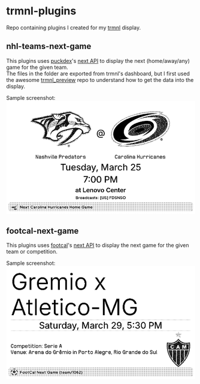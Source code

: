 # trmnl-plugins

Repo containing plugins I created for my [trmnl](https://usetrmnl.com/) display.

## nhl-teams-next-game

This plugins uses [puckdex](https://github.com/cbdm/puckdex)'s [next API](https://puckdex.cbdm.app/docs) to display the next (home/away/any) game for the given team.  
The files in the folder are exported from trmnl's dashboard, but I first used the awesome [trmnl_preview](https://github.com/schrockwell/trmnl_preview) repo to understand how to get the data into the display.

Sample screenshot:  
![alt text](screenshots/nhl-teams-next-game.bmp "Example screenshot shows the next home game for the Carolina Hurricanes is against Nashville Predators on March 25")

## footcal-next-game

This plugins uses [footcal](https://github.com/cbdm/footcal)'s [next API](https://github.com/cbdm/footcal/blob/68f5302e244e1f5a523e1dce0cbd1ccba6b920e3/footcal/app.py#L131) to display the next game for the given team or competition.

Sample screenshot:  
![alt text](screenshots/footcal-next-game.bmp "Example screenshot shows the next game for Atletico-MG is against Gremio on March 29")
